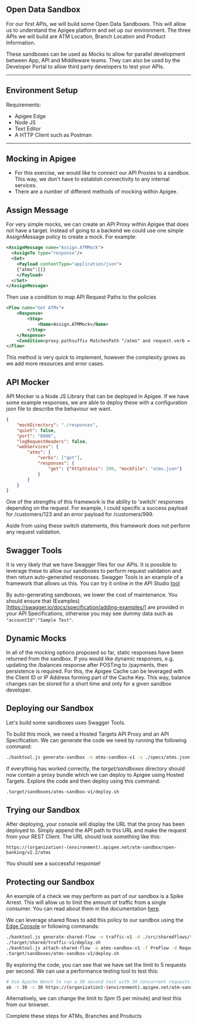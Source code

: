 Open Data Sandbox
---

For our first APIs, we will build some Open Data Sandboxes. This will allow us to understand the Apigee platform and set up our environment. The three APIs we will build are ATM Location, Branch Location and Product Information. 

These sandboxes can be used as Mocks to allow for parallel development between App, API and Middleware teams. They can also be used by the Developer Portal to allow third party developers to test your APIs.

---

Environment Setup
---

Requirements:
- Apigee Edge
- Node JS
- Text Editor
- A HTTP Client such as Postman

---

Mocking in Apigee
---

- For this exercise, we would like to connect our API Proxies to a sandbox. This way, we don't have to establish connectivity to any internal services.
- There are a number of different methods of mocking within Apigee.

Assign Message
---

For very simple mocks, we can create an API Proxy within Apigee that does not have a target. Instead of going to a backend we could use one simple AssignMessage policy to create a mock. For example:

```xml 
<AssignMessage name="Assign.ATMMock">
  <AssignTo type="response"/>
  <Set>
  	<Payload contentType="application/json">
	{"atms":[]}
	</Payload>
  </Set>
</AssignMessage>
```

Then use a condition to map API Request Paths to the policies

```xml
<Flow name="Get ATMs">
	<Response>
		<Step>
			<Name>Assign.ATMMock</Name>
		</Step>
	</Response>
	<Condition>proxy.pathsuffix MatchesPath "/atms" and request.verb = "GET"</Condition>
</Flow>
```

This method is very quick to implement, however the complexity grows as we add more resources and error cases.

API Mocker
---

API Mocker is a Node JS Library that can be deployed in Apigee. If we have some example responses, we are able to deploy these with a configuration json file to describe the behaviour we want. 

```json
{
    "mockDirectory": "./responses",
    "quiet": false,
    "port": "8080",
    "logRequestHeaders": false,
    "webServices": {
        "atms": {
            "verbs": ["get"],
            "responses": {
                "get": {"httpStatus": 200, "mockFile": "atms.json"}
            }
        }
    }
}
```

One of the strengths of this framework is the ability to 'switch' responses depending on the request. For example, I could specific a success payload for /customers/123 and an error payload for /customers/999. 

Aside from using these switch statements, this framework does not perform any request validation. 

Swagger Tools
---

It is very likely that we have Swagger files for our APIs. It is possible to leverage these to allow our sandboxes to perform request validation and then return auto-generated responses. Swagger Tools is an example of a framework that allows us this. You can try it online in the API Studio [tool](http://apistudio.io)

By auto-generating sandboxes, we lower the cost of maintenance. You should ensure that (Examples)[https://swagger.io/docs/specification/adding-examples/] are provided in your API Specifications, otherwise you may see dummy data such as `"accountId":"Sample Text"`.

Dynamic Mocks
---

In all of the mocking options proposed so far, static responses have been returned from the sandbox. If you would like dynamic responses, e.g. updating the /balances response after POSTing to /payments, then persistence is required. For this, the Apigee Cache can be leveraged with the Client ID or IP Address forming part of the Cache Key. This way, balance changes can be stored for a short time and only for a given sandbox developer.

Deploying our Sandbox
---

Let's build some sandboxes uses Swagger Tools.

To build this mock, we need a Hosted Targets API Proxy and an API Specification. We can generate the code we need by running the following command:

```bash
./banktool.js generate-sandbox -n atms-sandbox-v1 -s ./specs/atms.json -b /atm-sandbox
```

If everything has worked correctly, the _target/sandboxes_ directory should now contain a proxy bundle which we can deploy to Apigee using Hosted Targets. Explore the code and then deploy using this command:

```bash
.target/sandboxes/atms-sandbox-v1/deploy.sh
```

Trying our Sandbox
---

After deploying, your console will display the URL that the proxy has been deployed to. Simply append the API path to this URL and make the request from your REST Client. The URL should look something like this:

```
https://(organization)-(environment).apigee.net/atm-sandbox/open-banking/v2.2/atms
```

You should see a successful response!

Protecting our Sandbox
---

An example of a check we may perform as part of our sandbox is a Spike Arrest. This will allow us to limit the amount of traffic from a single consumer. You can read about them in the documentation [here](https://docs.apigee.com/api-platform/reference/policies/spike-arrest-policy).

We can leverage shared flows to add this policy to our sandbox using the [Edge Console](https://docs.apigee.com/api-platform/fundamentals/shared-flows) or following commands:

```bash
./banktool.js generate-shared-flow -n traffic-v1 -d ./src/sharedflows/traffic-mgmt-v1
./target/shared/traffic-v1/deploy.sh
./banktool.js attach-shared-flow -a atms-sandbox-v1 -f PreFlow -d Request -s traffic-v1 -n traffic-v1
.target/sandboxes/atms-sandbox-v1/deploy.sh
```

By exploring the code, you can see that we have set the limit to 5 requests per second. We can use a performance testing tool to test this:

```bash
# Use Apache Bench to run a 30 second test with 30 concurrent requests
ab -t 30 -c 30 https://(organization)-(environment).apigee.net/atm-sandbox/open-banking/v2.2/atms
```
Alternatively, we can change the limit to _5pm_ (5 per minute) and test this from our browser.

Complete these steps for ATMs, Branches and Products
